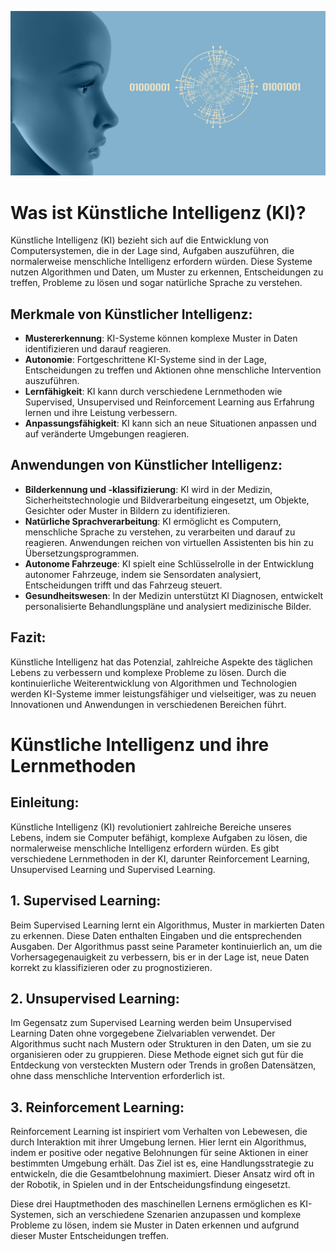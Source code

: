 ![AI-Cheatsheet Logo](../images/artificial-intelligence-7938959_1920.jpg ':size=1900:400')


# Was ist Künstliche Intelligenz (KI)?

Künstliche Intelligenz (KI) bezieht sich auf die Entwicklung von Computersystemen, die in der Lage sind, Aufgaben auszuführen, die normalerweise menschliche Intelligenz erfordern würden. Diese Systeme nutzen Algorithmen und Daten, um Muster zu erkennen, Entscheidungen zu treffen, Probleme zu lösen und sogar natürliche Sprache zu verstehen.

## Merkmale von Künstlicher Intelligenz:

- **Mustererkennung**: KI-Systeme können komplexe Muster in Daten identifizieren und darauf reagieren.
- **Autonomie**: Fortgeschrittene KI-Systeme sind in der Lage, Entscheidungen zu treffen und Aktionen ohne menschliche Intervention auszuführen.
- **Lernfähigkeit**: KI kann durch verschiedene Lernmethoden wie Supervised, Unsupervised und Reinforcement Learning aus Erfahrung lernen und ihre Leistung verbessern.
- **Anpassungsfähigkeit**: KI kann sich an neue Situationen anpassen und auf veränderte Umgebungen reagieren.

## Anwendungen von Künstlicher Intelligenz:

- **Bilderkennung und -klassifizierung**: KI wird in der Medizin, Sicherheitstechnologie und Bildverarbeitung eingesetzt, um Objekte, Gesichter oder Muster in Bildern zu identifizieren.
- **Natürliche Sprachverarbeitung**: KI ermöglicht es Computern, menschliche Sprache zu verstehen, zu verarbeiten und darauf zu reagieren. Anwendungen reichen von virtuellen Assistenten bis hin zu Übersetzungsprogrammen.
- **Autonome Fahrzeuge**: KI spielt eine Schlüsselrolle in der Entwicklung autonomer Fahrzeuge, indem sie Sensordaten analysiert, Entscheidungen trifft und das Fahrzeug steuert.
- **Gesundheitswesen**: In der Medizin unterstützt KI Diagnosen, entwickelt personalisierte Behandlungspläne und analysiert medizinische Bilder.

## Fazit:

Künstliche Intelligenz hat das Potenzial, zahlreiche Aspekte des täglichen Lebens zu verbessern und komplexe Probleme zu lösen. Durch die kontinuierliche Weiterentwicklung von Algorithmen und Technologien werden KI-Systeme immer leistungsfähiger und vielseitiger, was zu neuen Innovationen und Anwendungen in verschiedenen Bereichen führt.



# Künstliche Intelligenz und ihre Lernmethoden

## Einleitung:
Künstliche Intelligenz (KI) revolutioniert zahlreiche Bereiche unseres Lebens, indem sie Computer befähigt, komplexe Aufgaben zu lösen, die normalerweise menschliche Intelligenz erfordern würden. Es gibt verschiedene Lernmethoden in der KI, darunter Reinforcement Learning, Unsupervised Learning und Supervised Learning.

## 1. Supervised Learning:
Beim Supervised Learning lernt ein Algorithmus, Muster in markierten Daten zu erkennen. Diese Daten enthalten Eingaben und die entsprechenden Ausgaben. Der Algorithmus passt seine Parameter kontinuierlich an, um die Vorhersagegenauigkeit zu verbessern, bis er in der Lage ist, neue Daten korrekt zu klassifizieren oder zu prognostizieren.

## 2. Unsupervised Learning:
Im Gegensatz zum Supervised Learning werden beim Unsupervised Learning Daten ohne vorgegebene Zielvariablen verwendet. Der Algorithmus sucht nach Mustern oder Strukturen in den Daten, um sie zu organisieren oder zu gruppieren. Diese Methode eignet sich gut für die Entdeckung von versteckten Mustern oder Trends in großen Datensätzen, ohne dass menschliche Intervention erforderlich ist.

## 3. Reinforcement Learning:
Reinforcement Learning ist inspiriert vom Verhalten von Lebewesen, die durch Interaktion mit ihrer Umgebung lernen. Hier lernt ein Algorithmus, indem er positive oder negative Belohnungen für seine Aktionen in einer bestimmten Umgebung erhält. Das Ziel ist es, eine Handlungsstrategie zu entwickeln, die die Gesamtbelohnung maximiert. Dieser Ansatz wird oft in der Robotik, in Spielen und in der Entscheidungsfindung eingesetzt.

Diese drei Hauptmethoden des maschinellen Lernens ermöglichen es KI-Systemen, sich an verschiedene Szenarien anzupassen und komplexe Probleme zu lösen, indem sie Muster in Daten erkennen und aufgrund dieser Muster Entscheidungen treffen.
